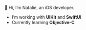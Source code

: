 👋 Hi, I’m Natalie, an iOS developer.

- I’m working with **UIKit** and **SwiftUI** 
- Currently learning **Objective-C**

<!---
NataliaNikitina/NataliaNikitina is a ✨ special ✨ repository because its `README.md` (this file) appears on your GitHub profile.
You can click the Preview link to take a look at your changes.
--->
